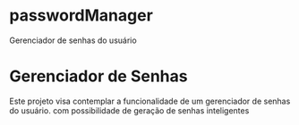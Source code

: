 # passwordManager
 Gerenciador de senhas do usuário

 # Gerenciador de Senhas
 Este projeto visa contemplar a funcionalidade de um gerenciador de senhas do usuário. com possibilidade de geração
 de senhas inteligentes
